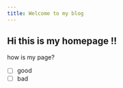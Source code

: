 ```yaml
---
title: Welcome to my blog
---
```

## Hi this is my homepage !!
how is my page?
- [ ] good
- [ ] bad
